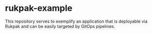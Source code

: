 # rukpak-example

This repository serves to exemplify an application that is deployable via Rukpak and can be easily targeted by GitOps pipelines.
